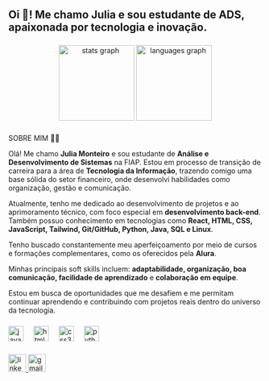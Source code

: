 <h2 align="left">Oi 👋! Me chamo Julia e sou estudante de ADS, apaixonada por tecnologia e inovação.</h2>

###

<div align="center">
  <img src="https://github-readme-stats.vercel.app/api?username=jliamonteiro&hide_title=false&hide_rank=false&show_icons=true&include_all_commits=true&count_private=true&disable_animations=false&theme=dracula&locale=pt-br&hide_border=false" height="150" alt="stats graph"  />
  <img src="https://github-readme-stats.vercel.app/api/top-langs?username=jliamonteiro&locale=pt-br&hide_title=false&layout=compact&card_width=320&langs_count=5&theme=dracula&hide_border=false" height="150" alt="languages graph"  />
</div>

###

<div align="left">
  SOBRE MIM 👩‍💻
  
  Olá! Me chamo **Julia Monteiro** e sou estudante de **Análise e Desenvolvimento de Sistemas** na FIAP. Estou em processo de transição de carreira para a área de **Tecnologia da Informação**, trazendo comigo uma base sólida do setor financeiro, onde desenvolvi habilidades como organização, gestão e comunicação.
  
  Atualmente, tenho me dedicado ao desenvolvimento de projetos e ao aprimoramento técnico, com foco especial em **desenvolvimento back-end**. Também possuo conhecimento em tecnologias como **React, HTML, CSS, JavaScript, Tailwind, Git/GitHub, Python, Java, SQL e Linux**.
  
  Tenho buscado constantemente meu aperfeiçoamento por meio de cursos e formações complementares, como os oferecidos pela **Alura**.
  
  Minhas principais soft skills incluem: **adaptabilidade, organização, boa comunicação, facilidade de aprendizado** e **colaboração em equipe**.
  
  Estou em busca de oportunidades que me desafiem e me permitam continuar aprendendo e contribuindo com projetos reais dentro do universo da tecnologia.



</div>

###

<div align="left">
  <img src="https://cdn.jsdelivr.net/gh/devicons/devicon/icons/javascript/javascript-original.svg" height="30" alt="javascript logo"  />
  <img width="12" />
  <img src="https://cdn.jsdelivr.net/gh/devicons/devicon/icons/html5/html5-original.svg" height="30" alt="html5 logo"  />
  <img width="12" />
  <img src="https://cdn.jsdelivr.net/gh/devicons/devicon/icons/css3/css3-original.svg" height="30" alt="css3 logo"  />
  <img width="12" />
  <img src="https://cdn.jsdelivr.net/gh/devicons/devicon/icons/python/python-original.svg" height="30" alt="python logo"  />
</div>

###

<div align="left">
  <a href="https://www.linkedin.com/in/julia-monteir0/" target="_blank">
    <img src="https://img.shields.io/static/v1?message=LinkedIn&logo=linkedin&label=&color=0077B5&logoColor=white&labelColor=&style=for-the-badge" height="35" alt="linkedin logo" />
  </a>
  <a href="mailto:jlmonteiro2355@gmail.com" target="_blank">
    <img src="https://img.shields.io/static/v1?message=Gmail&logo=gmail&label=&color=D14836&logoColor=white&labelColor=&style=for-the-badge" height="35" alt="gmail logo" />
  </a>
</div>

###

<br clear="both">


